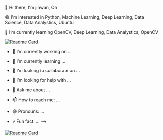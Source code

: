 👋 Hi there, I'm jinwan, Oh

😄 I'm interested in Python, Machine Learning, Deep Learning, Data Science, Data Analystics, Ubuntu

🌱 I’m currently learning OpenCV, Deep Learning, Data Analystics, OpenCV


[![Readme Card](https://github-readme-stats.vercel.app/api/pin/?username=P-jinwan&repo=ViewCloset_deeplearning&theme=dark&hide_border=true)](https://github.com/P-jinwan/P-jinwan/blob/main/README.md)


- 🔭 I’m currently working on ...

- 🌱 I’m currently learning ...
- 👯 I’m looking to collaborate on ...
- 🤔 I’m looking for help with ...
- 💬 Ask me about ...
- 📫 How to reach me: ...
- 😄 Pronouns: ...
- ⚡ Fun fact: ...
-->

[![Readme Card](https://github-readme-stats.vercel.app/api/pin/?username=P-jinwan&repo=ViewCloset_deeplearning&theme=dark&hide_border=true)](https://github.com/P-jinwan/P-jinwan/blob/main/README.md)

